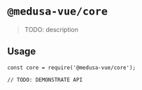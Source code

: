 # `@medusa-vue/core`

> TODO: description

## Usage

```
const core = require('@medusa-vue/core');

// TODO: DEMONSTRATE API
```
